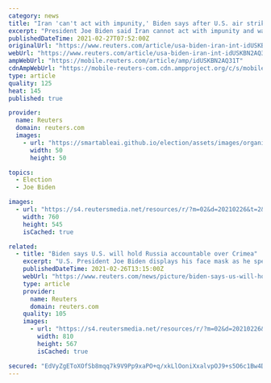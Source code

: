 ```yaml
---
category: news
title: "Iran 'can't act with impunity,' Biden says after U.S. air strikes"
excerpt: "President Joe Biden said Iran cannot act with impunity and warned Iran to \"be careful\" when asked what message he was sending the country with the U.S. air strikes in Syria."
publishedDateTime: 2021-02-27T07:52:00Z
originalUrl: "https://www.reuters.com/article/usa-biden-iran-int-idUSKBN2AQ31T"
webUrl: "https://www.reuters.com/article/usa-biden-iran-int-idUSKBN2AQ31T"
ampWebUrl: "https://mobile.reuters.com/article/amp/idUSKBN2AQ31T"
cdnAmpWebUrl: "https://mobile-reuters-com.cdn.ampproject.org/c/s/mobile.reuters.com/article/amp/idUSKBN2AQ31T"
type: article
quality: 125
heat: 145
published: true

provider:
  name: Reuters
  domain: reuters.com
  images:
    - url: "https://smartableai.github.io/election/assets/images/organizations/reuters.com-50x50.jpg"
      width: 50
      height: 50

topics:
  - Election
  - Joe Biden

images:
  - url: "https://s4.reutersmedia.net/resources/r/?m=02&d=20210226&t=2&i=1553097487&w=&fh=545px&fw=&ll=&pl=&sq=&r=LYNXMPEH1P1LV"
    width: 760
    height: 545
    isCached: true

related:
  - title: "Biden says U.S. will hold Russia accountable over Crimea"
    excerpt: "U.S. President Joe Biden displays his face mask as he speaks during an event to commemorate the 50 millionth coronavirus disease (COVID-19) vaccination in the South Court Auditorium at the White House"
    publishedDateTime: 2021-02-26T13:15:00Z
    webUrl: "https://www.reuters.com/news/picture/biden-says-us-will-hold-russia-accountab-idUSKBN2AQ22I"
    type: article
    provider:
      name: Reuters
      domain: reuters.com
    quality: 105
    images:
      - url: "https://s4.reutersmedia.net/resources/r/?m=02&d=20210226&t=2&i=1553042234&w=&fh=545&fw=810&ll=&pl=&sq=&r=LYNXMPEH1P118"
        width: 810
        height: 567
        isCached: true

secured: "EdVyZgEToXOfSb8mqq7k9V9Pp9xaPO+q/xkLlOoniXxalvpOJ9+s5O6c1Bw4DGj92JWUVsgGXrkDkLsEaOsaWRyFcT5GUrZah0bBYQHW23ut/GH/Z58NUnrSm3V6VDM9Q7KRdDoOCzvJQLWuEG/4hHjgf+mzmBVfnJSPMjd7qCtN2dKBHPsptj/aiFgtGcaTkZJvggKths71VGR6K8Ox1ISg2iqN7HWyQ3arpezr093mtBZ6cg77D2ZCncXTU+Tbzt+x+kE4Z1Qo9ICBY6emL97DlUwqqCx5+/ihnf/Jf6rZ/XEnEkK1IUuzhxnCQ9fsPBrJ0Wg1HFhHPfioYBoCd8oz15HtIlxZ27f1k5uCD9s=;oxdlaI3quEE4jBxdM2IGuA=="
---
```


